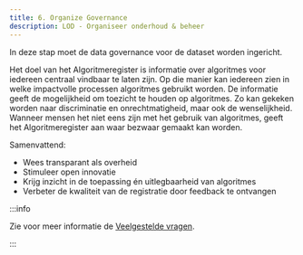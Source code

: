 ```yaml
---
title: 6. Organize Governance
description: LOD - Organiseer onderhoud & beheer
---
```


In deze stap moet de data governance voor de dataset worden ingericht.

Het doel van het Algoritmeregister is informatie over algoritmes voor iedereen centraal vindbaar te laten zijn. Op die manier kan iedereen zien in welke impactvolle processen algoritmes gebruikt worden. De informatie geeft de mogelijkheid om toezicht te houden op algoritmes. Zo kan gekeken worden naar discriminatie en onrechtmatigheid, maar ook de wenselijkheid. Wanneer mensen het niet eens zijn met het gebruik van algoritmes, geeft het Algoritmeregister aan waar bezwaar gemaakt kan worden.

Samenvattend:

- Wees transparant als overheid
- Stimuleer open innovatie
- Krijg inzicht in de toepassing én uitlegbaarheid van algoritmes
- Verbeter de kwaliteit van de registratie door feedback te ontvangen

:::info

Zie voor meer informatie de [Veelgestelde vragen](https://algoritmes.overheid.nl/footer/vragen).

:::